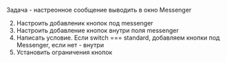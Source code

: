 Задача - настреонное сообщение выводить в окно Messenger

2. Настроить добавленик кнопок под messenger
3. Настроить добавление кнопок внутри поля messenger
4. Написать условие. Если switch === standard, добавляем кнопки под Messenger, если нет - внутри
5. Установить ограничения кнопок
